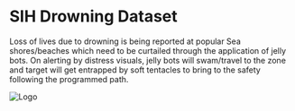 # SIH Drowning Dataset

Loss of lives due to drowning is being reported at popular Sea shores/beaches which need to be curtailed through the application of jelly bots. On alerting by distress visuals, jelly bots will swam/travel to the zone and target will get entrapped by soft tentacles to bring to the safety following the programmed path.


![Logo](https://www.sih.gov.in/img/logo.png)
